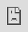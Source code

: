 <div id="header" align="center">
  <img decoding="async" src="<div style="position: relative; width: 100%; height: 0; padding-top: 25.0000%;
 padding-bottom: 0; box-shadow: 0 2px 8px 0 rgba(63,69,81,0.16); margin-top: 1.6em; margin-bottom: 0.9em; overflow: hidden;
 border-radius: 8px; will-change: transform;">
  <iframe loading="lazy" style="position: absolute; width: 100%; height: 100%; top: 0; left: 0; border: none; padding: 0;margin: 0;"
    src="https:&#x2F;&#x2F;www.canva.com&#x2F;design&#x2F;DAGG2v3SKB0&#x2F;JZD3oFLI8vlmtVcioBn0Mg&#x2F;view?embed" allowfullscreen="allowfullscreen" allow="fullscreen">
  </iframe>
</div>
<a href="https:&#x2F;&#x2F;www.canva.com&#x2F;design&#x2F;DAGG2v3SKB0&#x2F;JZD3oFLI8vlmtVcioBn0Mg&#x2F;view?utm_content=DAGG2v3SKB0&amp;utm_campaign=designshare&amp;utm_medium=embeds&amp;utm_source=link" target="_blank" rel="noopener">Banner de Linkedin Asesora de Imagen Fondo Minimalista Beige y negro</a> de Les Trois Chile" width="800"/>
</div>




# Enedy
Github Profile

# Hola, soy Enedy Velasquez 👋

### QA Engineer | Tech Aficionada | Siempre aprendiendo

---

### Sobre mí

Soy Enedy, QA Engineer con una pasión por la tecnología y la calidad del software. Me encanta resolver problemas y asegurarme de que cada producto sea impecable. Actualmente, estoy profundizando mis conocimientos en Python, SQL y JIRA a través de TripleTen Bootcamp.

---

### Habilidades

- *Pruebas Manuales:* Casos de prueba, detección de bugs, pruebas de humo y regresión, UI y diseño responsivo.
- *Pruebas de API:* Postman.
- *Pruebas Móviles:* Android Studio y pruebas en dispositivos reales.
- *Automatización:* Python, PyCharm, SQL.

---

### Proyectos Destacados

- *Urban Routes:* Pruebas funcionales para rutas y costos de viaje.
- *Urban Routes Móvil:* Pruebas de funcionalidad de compartición de autos en emuladores y dispositivos reales.
- *Urban.Grocers:* Pruebas de API para gestión de inventarios.

---

### Educación

*Quality Assurance Engineering* - TripleTen Bootcamp Online (2024)

---

### Contacto

- [LinkedIn](www.linkedin.com/in/enedy-velásquez-fernández-qaengineer-testingdesoftware)
- *Correo:* enedy93@gmail.com

---

¡Gracias por pasar! Siempre abierta a oportunidades y colaboraciones. 🚀


